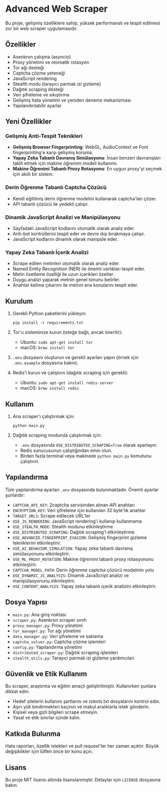 # Advanced Web Scraper

Bu proje, gelişmiş özelliklere sahip, yüksek performanslı ve tespit edilmesi zor bir web scraper uygulamasıdır.

## Özellikler

- Asenkron çalışma (asyncio)
- Proxy yönetimi ve otomatik rotasyon
- Tor ağı desteği
- Captcha çözme yeteneği
- JavaScript rendering
- Stealth modu (tarayıcı parmak izi gizleme)
- Dağıtık scraping desteği
- Veri şifreleme ve sıkıştırma
- Gelişmiş hata yönetimi ve yeniden deneme mekanizması
- Yapılandırılabilir ayarlar

## Yeni Özellikler

### Gelişmiş Anti-Tespit Teknikleri

- **Gelişmiş Browser Fingerprinting**: WebGL, AudioContext ve Font fingerprinting'e karşı gelişmiş koruma.
- **Yapay Zeka Tabanlı Davranış Simülasyonu**: İnsan benzeri davranışları taklit etmek için makine öğrenimi modeli kullanımı.
- **Makine Öğrenimi Tabanlı Proxy Rotasyonu**: En uygun proxy'yi seçmek için akıllı bir sistem.

### Derin Öğrenme Tabanlı Captcha Çözücü

- Kendi eğitilmiş derin öğrenme modelini kullanarak captcha'ları çözer.
- API tabanlı çözücü ile yedekli çalışır.

### Dinamik JavaScript Analizi ve Manipülasyonu

- Sayfadaki JavaScript kodlarını otomatik olarak analiz eder.
- Anti-bot kontrollerini tespit eder ve devre dışı bırakmaya çalışır.
- JavaScript kodlarını dinamik olarak manipüle eder.

### Yapay Zeka Tabanlı İçerik Analizi

- Scrape edilen metinleri otomatik olarak analiz eder.
- Named Entity Recognition (NER) ile önemli varlıkları tespit eder.
- Metin özetleme özelliği ile uzun içerikleri özetler.
- Duygu analizi yaparak metnin genel tonunu belirler.
- Anahtar kelime çıkarımı ile metnin ana konularını tespit eder.

## Kurulum

1. Gerekli Python paketlerini yükleyin:

   ```
   pip install -r requirements.txt
   ```

2. Tor'u sisteminize kurun (isteğe bağlı, ancak önerilir):

   - Ubuntu: `sudo apt-get install tor`
   - macOS: `brew install tor`

3. `.env` dosyasını oluşturun ve gerekli ayarları yapın (örnek için `.env.example` dosyasına bakın).

4. Redis'i kurun ve çalıştırın (dağıtık scraping için gerekli):
   - Ubuntu: `sudo apt-get install redis-server`
   - macOS: `brew install redis`

## Kullanım

1. Ana scraper'ı çalıştırmak için:

   ```
   python main.py
   ```

2. Dağıtık scraping modunda çalıştırmak için:
   - `.env` dosyasında `USE_DISTRIBUTED_SCRAPING=True` olarak ayarlayın.
   - Redis sunucusunun çalıştığından emin olun.
   - Birden fazla terminal veya makinede `python main.py` komutunu çalıştırın.

## Yapılandırma

Tüm yapılandırma ayarları `.env` dosyasında bulunmaktadır. Önemli ayarlar şunlardır:

- `CAPTCHA_API_KEY`: 2captcha servisinden alınan API anahtarı
- `ENCRYPTION_KEY`: Veri şifreleme için kullanılan 32 byte'lık anahtar
- `TARGET_URLS`: Scrape edilecek URL'ler
- `USE_JS_RENDERING`: JavaScript rendering'i kullanıp kullanmama
- `USE_STEALTH_MODE`: Stealth modunu etkinleştirme
- `USE_DISTRIBUTED_SCRAPING`: Dağıtık scraping'i etkinleştirme
- `USE_ADVANCED_FINGERPRINT_EVASION`: Gelişmiş fingerprint gizleme tekniklerini etkinleştirir.
- `USE_AI_BEHAVIOR_SIMULATION`: Yapay zeka tabanlı davranış simülasyonunu etkinleştirir.
- `USE_ML_PROXY_ROTATION`: Makine öğrenimi tabanlı proxy rotasyonunu etkinleştirir.
- `CAPTCHA_MODEL_PATH`: Derin öğrenme captcha çözücü modelinin yolu
- `USE_DYNAMIC_JS_ANALYSIS`: Dinamik JavaScript analizi ve manipülasyonunu etkinleştirir.
- `USE_CONTENT_ANALYSIS`: Yapay zeka tabanlı içerik analizini etkinleştirir.

## Dosya Yapısı

- `main.py`: Ana giriş noktası
- `scraper.py`: Asenkron scraper sınıfı
- `proxy_manager.py`: Proxy yönetimi
- `tor_manager.py`: Tor ağı yönetimi
- `data_manager.py`: Veri şifreleme ve saklama
- `captcha_solver.py`: Captcha çözme işlemleri
- `config.py`: Yapılandırma yönetimi
- `distributed_scraper.py`: Dağıtık scraping işlemleri
- `stealth_utils.py`: Tarayıcı parmak izi gizleme yardımcıları

## Güvenlik ve Etik Kullanım

Bu scraper, araştırma ve eğitim amaçlı geliştirilmiştir. Kullanırken şunlara dikkat edin:

- Hedef sitelerin kullanım şartlarını ve robots.txt dosyalarını kontrol edin.
- Aşırı yük bindirmekten kaçının ve makul aralıklarla istek gönderin.
- Kişisel veya gizli bilgileri scrape etmeyin.
- Yasal ve etik sınırlar içinde kalın.

## Katkıda Bulunma

Hata raporları, özellik istekleri ve pull request'ler her zaman açıktır. Büyük değişiklikler için lütfen önce bir konu açın.

## Lisans

Bu proje MIT lisansı altında lisanslanmıştır. Detaylar için `LICENSE` dosyasına bakın.
